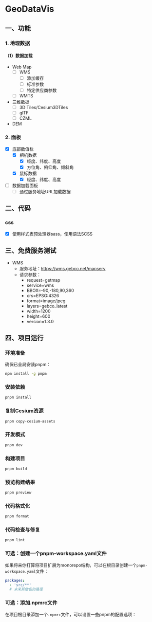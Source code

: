 # GeoDataVis


## 一、功能

### 1. 地理数据

#### （1）数据加载

- Web Map
  - [ ] WMS
    - [ ] 添加缓存
    - [ ] 标准参数
    - [ ] 特定供应商参数
  - [ ] WMTS

- 三维数据
  - [ ] 3D Tiles/Cesium3DTiles
  - [ ] glTF
  - [ ] CZML

- DEM



### 2. 面板

- [x] 底部数值栏
  - [x] 相机数据
    - [x] 经度、纬度、高度
    - [x] 方位角、俯仰角、倾斜角
  - [X] 鼠标数据
    - [X] 经度、纬度、高度

- [ ] 数据加载面板
  - [ ] 通过服务地址URL加载数据

## 二、代码

### css

- [x] 使用样式表预处理器sass，使用语法SCSS


## 三、免费服务测试

- WMS
  - 服务地址：https://wms.gebco.net/mapserv
  - 请求参数：
    - request=getmap
    - service=wms
    - BBOX=-90,-180,90,360
    - crs=EPSG:4326
    - format=image/jpeg
    - layers=gebco_latest
    - width=1200
    - height=600
    - version=1.3.0

## 四、项目运行

### 环境准备

确保已全局安装pnpm：

```bash
npm install -g pnpm
```

### 安装依赖

```bash
pnpm install
```

### 复制Cesium资源

```bash
pnpm copy-cesium-assets
```

### 开发模式

```bash
pnpm dev
```

### 构建项目

```bash
pnpm build
```

### 预览构建结果

```bash
pnpm preview
```

### 代码格式化

```bash
pnpm format
```

### 代码检查与修复

```bash
pnpm lint
```

### 可选：创建一个pnpm-workspace.yaml文件

如果将来你打算将项目扩展为monorepo结构，可以在根目录创建一个`pnpm-workspace.yaml`文件：

```yaml
packages:
  - 'src/**'
  # 未来其他包的路径
```

### 可选：添加.npmrc文件

在项目根目录添加一个`.npmrc`文件，可以设置一些pnpm的配置选项：
